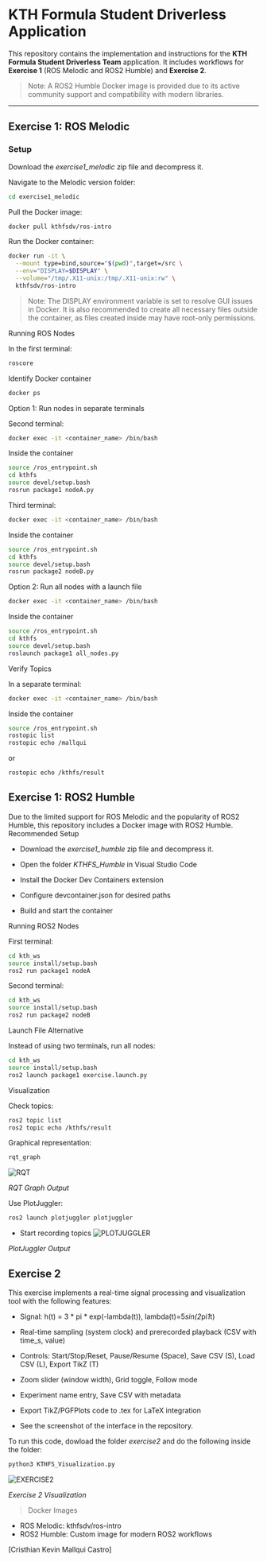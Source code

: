 # KTH Formula Student Driverless Application

This repository contains the implementation and instructions for the **KTH Formula Student Driverless Team** application. It includes workflows for **Exercise 1** (ROS Melodic and ROS2 Humble) and **Exercise 2**.  

> Note: A ROS2 Humble Docker image is provided due to its active community support and compatibility with modern libraries.

---

## Exercise 1: ROS Melodic

### Setup

Download the _exercise1_melodic_ zip file and decompress it.

Navigate to the Melodic version folder:

```bash
cd exercise1_melodic
```
Pull the Docker image:

```bash
docker pull kthfsdv/ros-intro
```
Run the Docker container:

```bash
docker run -it \
  --mount type=bind,source="$(pwd)",target=/src \
  --env="DISPLAY=$DISPLAY" \
  --volume="/tmp/.X11-unix:/tmp/.X11-unix:rw" \
  kthfsdv/ros-intro
```

> Note: The DISPLAY environment variable is set to resolve GUI issues in Docker. It is also recommended to create all necessary files outside the container, as files created inside may have root-only permissions.

Running ROS Nodes

In the first terminal:
```bash
roscore
```

Identify Docker container
```bash
docker ps
```

Option 1: Run nodes in separate terminals

Second terminal:
```bash
docker exec -it <container_name> /bin/bash
```
Inside the container
```bash
source /ros_entrypoint.sh
cd kthfs
source devel/setup.bash
rosrun package1 nodeA.py
```
Third terminal:
```bash
docker exec -it <container_name> /bin/bash
```
Inside the container
```bash
source /ros_entrypoint.sh
cd kthfs
source devel/setup.bash
rosrun package2 nodeB.py
```

Option 2: Run all nodes with a launch file
```bash
docker exec -it <container_name> /bin/bash
```
Inside the container
```bash
source /ros_entrypoint.sh
cd kthfs
source devel/setup.bash
roslaunch package1 all_nodes.py
```

Verify Topics

In a separate terminal:
```bash
docker exec -it <container_name> /bin/bash
```
Inside the container
```bash
source /ros_entrypoint.sh
rostopic list
rostopic echo /mallqui
```
or
```bash
rostopic echo /kthfs/result
```
## Exercise 1: ROS2 Humble

Due to the limited support for ROS Melodic and the popularity of ROS2 Humble, this repository includes a Docker image with ROS2 Humble.
Recommended Setup

- Download the _exercise1_humble_ zip file and decompress it.

- Open the folder _KTHFS_Humble_ in Visual Studio Code

- Install the Docker Dev Containers extension

- Configure devcontainer.json for desired paths

- Build and start the container

Running ROS2 Nodes

First terminal:
```bash
cd kth_ws
source install/setup.bash
ros2 run package1 nodeA
```

Second terminal:
```bash
cd kth_ws
source install/setup.bash
ros2 run package2 nodeB
```

Launch File Alternative

Instead of using two terminals, run all nodes:
```bash
cd kth_ws
source install/setup.bash
ros2 launch package1 exercise.launch.py
```

Visualization

Check topics:
```bash
ros2 topic list
ros2 topic echo /kthfs/result
```

Graphical representation:
```bash
rqt_graph
```

![RQT](./images_KTHFS/rosgraph.png)

*RQT Graph Output*

Use PlotJuggler:
```bash
ros2 launch plotjuggler plotjuggler
```
 - Start recording topics
![PLOTJUGGLER](./images_KTHFS/plotjuggler.png)

*PlotJuggler Output*

## Exercise 2

This exercise implements a real-time signal processing and visualization tool with the following features:

- Signal: h(t) = 3 * pi * exp(-lambda(t)), lambda(t)=5*sin(2*pi*1*t)

- Real-time sampling (system clock) and prerecorded playback (CSV with time_s, value)

- Controls: Start/Stop/Reset, Pause/Resume (Space), Save CSV (S), Load CSV (L), Export TikZ (T)

- Zoom slider (window width), Grid toggle, Follow mode

- Experiment name entry, Save CSV with metadata

- Export TikZ/PGFPlots code to .tex for LaTeX integration

- See the screenshot of the interface in the repository.

To run this code, dowload the folder _exercise2_ and do the following inside the folder:

```bash
python3 KTHFS_Visualization.py
```
![EXERCISE2](./images_KTHFS/exercise2.png)

*Exercise 2 Visualization*

> Docker Images

- ROS Melodic: kthfsdv/ros-intro
- ROS2 Humble: Custom image for modern ROS2 workflows



[Cristhian Kevin Mallqui Castro]
